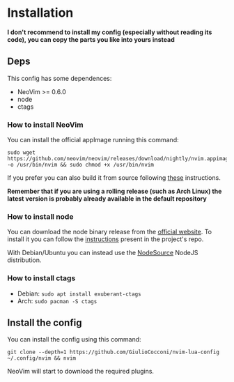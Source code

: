 # Installation

**I don't recommend to install my config (especially without reading its code), you can copy the parts you like into yours instead**

## Deps
This config has some dependences:
- NeoVim >= 0.6.0
- node
- ctags

### How to install NeoVim
You can install the official appImage running this command:
```
sudo wget https://github.com/neovim/neovim/releases/download/nightly/nvim.appimage -o /usr/bin/nvim && sudo chmod +x /usr/bin/nvim
```
If you prefer you can also build it from source following [these](https://github.com/neovim/neovim/wiki/Building-Neovim) instructions.

**Remember that if you are using a rolling release (such as Arch Linux) the latest version is probably already available in the default repository**


### How to install node
You can download the node binary release from the [official website](https://nodejs.org/en/download/). To install it you can follow the [instructions](https://github.com/nodejs/help/wiki/Installation#how-to-install-nodejs-via-binary-archive-on-linux) present in the project's repo.

With Debian/Ubuntu you can instead use the [NodeSource](https://github.com/nodesource/distributions/blob/master/README.md#debinstall) NodeJS distribution.

### How to install ctags
- Debian: `sudo apt install exuberant-ctags`
- Arch: `sudo pacman -S ctags`

## Install the config
You can install the config using this command:
```
git clone --depth=1 https://github.com/GiulioCocconi/nvim-lua-config ~/.config/nvim && nvim
```

NeoVim will start to download the required plugins.
